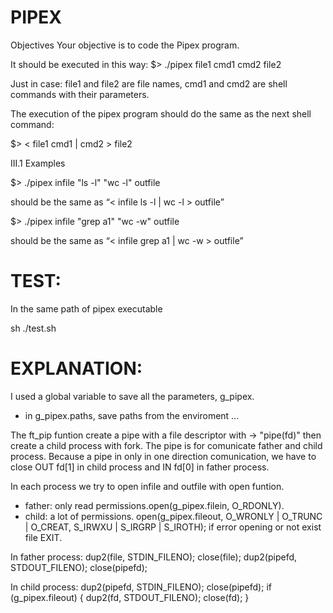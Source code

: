 # PIPEX

Objectives
Your objective is to code the Pipex program.

It should be executed in this way:
$> ./pipex file1 cmd1 cmd2 file2

Just in case: file1 and file2 are file names, cmd1 and cmd2 are shell commands with
their parameters.

The execution of the pipex program should do the same as the next shell command:

$> < file1 cmd1 | cmd2 > file2

III.1 Examples

$> ./pipex infile "ls -l" "wc -l" outfile

should be the same as “< infile ls -l | wc -l > outfile”

$> ./pipex infile "grep a1" "wc -w" outfile

should be the same as “< infile grep a1 | wc -w > outfile”

# TEST:
In the same path of pipex executable

sh ./test.sh

# EXPLANATION:

I used a global variable to save all the parameters, g_pipex.
- in g_pipex.paths, save paths from the enviroment
...

The ft_pip funtion create a pipe with a file descriptor with -> "pipe(fd)"  then create a child process with fork. The pipe is for comunicate father and child process.
Because a pipe in only in one direction comunication, we have to close OUT fd[1] in child process and IN fd[0] in father process.

In each process we try to open infile and outfile with open funtion.
- father: only read permissions.open(g_pipex.filein, O_RDONLY).
- child: a lot of permissions. open(g_pipex.fileout, O_WRONLY | O_TRUNC | O_CREAT, S_IRWXU | S_IRGRP | S_IROTH);
if error opening or not exist file EXIT.

In father process:
dup2(file, STDIN_FILENO);
close(file);
dup2(pipefd, STDOUT_FILENO);
close(pipefd);

In child process:
dup2(pipefd, STDIN_FILENO);
close(pipefd);
if (g_pipex.fileout)
{
	dup2(fd, STDOUT_FILENO);
	close(fd);
}
